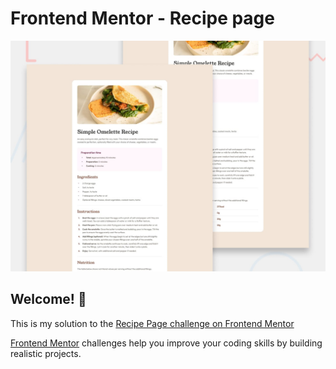 # Frontend Mentor - Recipe page

![Design preview for the Recipe page coding challenge](./design/desktop-preview.jpg)

## Welcome! 👋

This is my solution to the [Recipe Page challenge on Frontend Mentor](https://www.frontendmentor.io/challenges/recipe-page-KiTsR8QQKm)

[Frontend Mentor](https://www.frontendmentor.io) challenges help you improve your coding skills by building realistic projects.
